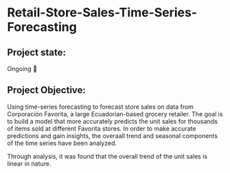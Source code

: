 # Retail-Store-Sales-Time-Series-Forecasting

## Project state: 
Ongoing 🏃

## Project Objective:
Using time-series forecasting to forecast store sales on data from Corporación Favorita, a large Ecuadorian-based grocery retailer. The goal is to build a model that more accurately predicts the unit sales for thousands of items sold at different Favorita stores. In order to make accurate predictions and gain insights, the overaall trend and seasonal components of the time series have been analyzed. 

Through analysis, it was found that the overall trend of the unit sales is linear in nature. 
